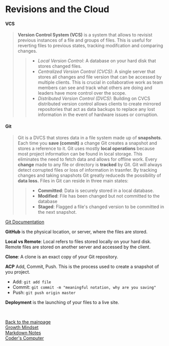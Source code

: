 # Revisions and the Cloud

#### VCS

> **Version Control System (VCS)** is a system that allows to revisist previous instances of a file and groups of files.  This is useful for reverting files to previous states, tracking modifcation and comparing changes.
>> + *Local Version Control*: A database on your hard disk that stores changed files.
>> + *Centralized Version Control (CVCS)*: A single server that stores all changes and file version that can be accessed by multiple clients.  This is crucial in collaborative work as team members can see and track what others are doing and leaders have more control over the scope.
>> + *Distributed Version Control (DVCS)*: Building on CVCS distributed version control allows clients to create mirrored repositories that act as data backups to replace any lost information in the event of hardware issues or corruption.

#### Git

> Git is a DVCS that stores data in a file system made up of **snapshots**.  Each time you **save (commit)** a change Git creates a snapshot and stores a reference to it.  Git uses mostly **local operations** because most project information can be found in local storage.  This eliminates the need to fetch data and allows for offline work.  Every **change** made to any file or directory is **tracked** by Git.  Git will always detect corrupted files or loss of information in trasnfer.  By tracking changes and taking snapshots Git greatly reduceds the possibility of **data loss.**  Files in Git can reside in three main states:
>> + **Committed**: Data is securely stored in a local database.
>> + **Modified**: File has been changed but not committed to the database
>> + **Staged**: Flagged a file's changed version to be committed in the next snapshot.

[Git Documentation](https://git-scm.com/doc)

**GitHub** is the physical location, or server, where the files are stored.

**Local vs Remote**: Local refers to files stored locally on your hard disk.  Remote files are stored on another server and accessed by the client.

**Clone**: A clone is an exact copy of your Git repository.

**ACP** Add, Commit, Push.  This is the process used to create a snapshot of you project.
+ Add: `git add file`
+ Commit: `git commit -m "meaningful notation, why are you saving"`
+ Push: `git push origin master` 

**Deployment** is the launching of your files to a live site.

<br>

[Back to the mainpage](README.md)<br />
[Growth Mindset](growth-mindset.md)<br />
[Markdown Notes](markdown-notes.md)<br />
[Coder's Computer](coders-computer.md)




